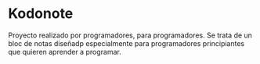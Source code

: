# Kodonote

Proyecto realizado por programadores, para programadores.
Se trata de un bloc de notas diseñadp especialmente para programadores principiantes que quieren aprender a programar.
